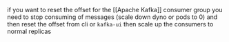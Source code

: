 if you want to reset the offset for the [[Apache Kafka]] consumer group you need to stop consuming of messages (scale down dyno or pods to 0) and then reset the offset from cli or `kafka-ui` then scale up the consumers to normal replicas